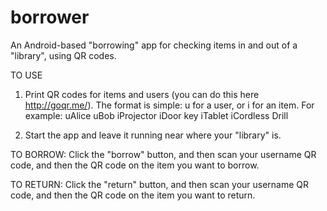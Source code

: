 # borrower
An Android-based "borrowing" app for checking items in and out of a "library", using QR codes.

TO USE
1. Print QR codes for items and users (you can do this here http://goqr.me/). The format is simple: u<username> for a user, or i<item> for an item.
For example: 
 uAlice
 uBob
 iProjector
 iDoor key
 iTablet
 iCordless Drill
 
2. Start the app and leave it running near where your "library" is.

TO BORROW:
Click the "borrow" button, and then scan your username QR code, and then the QR code on the item you want to borrow.

TO RETURN:
Click the "return" button, and then scan your username QR code, and then the QR code on the item you want to return.
